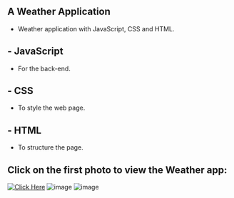 ## A Weather Application

- Weather application with JavaScript, CSS and HTML.
## - JavaScript
- For the back-end.
## - CSS
- To style the web page.
## - HTML
- To structure the page.

## Click on the first photo to view the Weather app:

[<img alt="Click Here" src ="https://user-images.githubusercontent.com/109627707/196001233-9a7c4095-e81a-4dba-8233-7cbd4935920c.png" />](https://replit.com/@Stan15321/WeatherApp#index.html)
![image](https://user-images.githubusercontent.com/109627707/196001421-d864180f-8ca9-4902-bbc8-f445b72e7cbf.png)
![image](https://user-images.githubusercontent.com/109627707/196001460-2d134950-3040-4736-b45f-c7cd24591a46.png)




